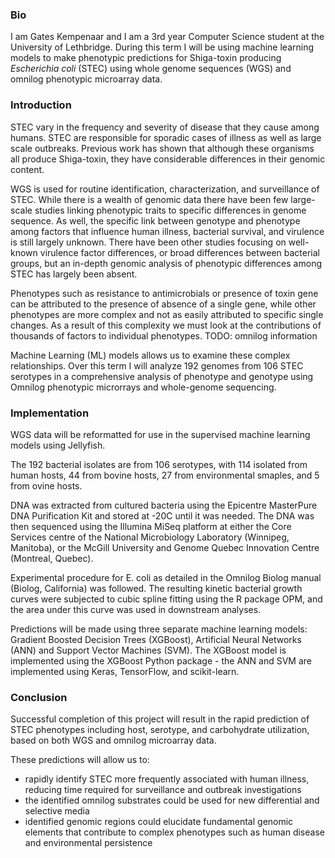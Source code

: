 ### Bio
I am Gates Kempenaar and I am a 3rd year Computer Science student at the University of Lethbridge. During this term I will be using machine learning models to make phenotypic predictions for Shiga-toxin producing _Escherichia coli_ (STEC) using whole genome sequences (WGS) and omnilog phenotypic microarray data.

### Introduction
STEC vary in the frequency and severity of disease that they cause among humans. STEC are responsible for sporadic cases of illness as well as large scale outbreaks. Previous work has shown that although these organisms all produce Shiga-toxin, they have considerable differences in their genomic content. 

WGS is used for routine identification, characterization, and surveillance of STEC. While there is a wealth of genomic data there have been few large-scale studies linking phenotypic traits to specific differences in genome sequence. As well, the specific link between genotype and phenotype among factors that influence human illness, bacterial survival, and virulence is still largely unknown. There have been other studies focusing on well-known virulence factor differences, or broad differences between bacterial groups, but an in-depth genomic analysis of phenotypic differences among STEC has largely been absent. 

Phenotypes such as resistance to antimicrobials or presence of toxin gene can be attributed to the presence of absence of a single gene, while other phenotypes are more complex and not as easily attributed to specific single changes. As a result of this complexity we must look at the contributions of thousands of factors to individual phenotypes. TODO: omnilog information

Machine Learning (ML) models allows us to examine these complex relationships. Over this term I will analyze 192 genomes from 106 STEC serotypes in a comprehensive analysis of phenotype and genotype using Omnilog phenotypic microrrays and whole-genome sequencing. 

### Implementation
WGS data will be reformatted for use in the supervised machine learning models using Jellyfish.

The 192 bacterial isolates are from 106 serotypes, with 114 isolated from human hosts, 44 from bovine hosts, 27 from environmental smaples, and 5 from ovine hosts. 

DNA was extracted from cultured bacteria using the Epicentre MasterPure DNA Purification Kit and stored at -20C until it was 
needed. The DNA was then sequenced using the Illumina MiSeq platform at either the Core Services centre of the National 
Microbiology Laboratory (Winnipeg, Manitoba), or the McGill University and Genome Quebec Innovation Centre (Montreal, Quebec).

Experimental procedure for E. coli as detailed in the Omnilog Biolog manual (Biolog, California) was followed. The resulting kinetic bacterial growth curves were subjected to cubic spline fitting using the R package OPM, and the area under this curve was used in downstream analyses.

Predictions will be made using three separate machine learning models: Gradient Boosted Decision Trees (XGBoost), Artificial Neural Networks (ANN) and Support Vector Machines (SVM). The XGBoost model is implemented using the XGBoost Python package - the ANN and SVM are implemented using Keras, TensorFlow, and scikit-learn.

### Conclusion
Successful completion of this project will result in the rapid prediction of STEC phenotypes including host, serotype, and carbohydrate utilization, based on both WGS and omnilog microarray data. 

These predictions will allow us to:
- rapidly identify STEC more frequently associated with human illness, reducing time required for surveillance and outbreak investigations
- the identified omnilog substrates could be used for new differential and selective media
- identified genomic regions could elucidate fundamental genomic elements that contribute to complex phenotypes such as human disease and environmental persistence


